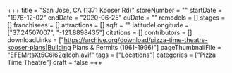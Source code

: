+++
title = "San Jose, CA (1371 Kooser Rd)"
storeNumber = ""
startDate = "1978-12-02"
endDate = "2020-06-25"
cuDate = ""
remodels = []
stages = []
franchisees = []
attractions = []
sqft = ""
latitudeLongitude = ["37.24507007", "-121.8898435"]
citations = []
contributors = []
downloadLinks = ["https://archive.org/download/pizza-time-theatre-kooser-plans|Building Plans & Permits (1961-1996)"]
pageThumbnailFile = "EFEMrtsXt5C6i62q1coh.avif"
tags = ["Locations"]
categories = ["Pizza Time Theatre"]
draft = false
+++
